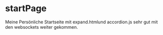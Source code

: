 # startPage
Meine Persönliche Startseite
mit expand.htmlund accordion.js sehr gut mit den websockets weiter gekommen.


